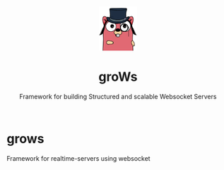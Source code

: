 <p align="center">
  <img height="100" src="docs/gopher.png">
</p>
<h1 align="center">groWs</h1>
<p align="center">Framework for building Structured and scalable Websocket Servers</p>
<p align="center">
<img src="https://goreportcard.com/badge/github.com/kesimo/groWs?style=flat-square" alt="">
<img src="https://img.shields.io/github/license/kesimo/groWs?style=flat-square" alt="">
<img src="https://img.shields.io/github/go-mod/go-version/kesimo/groWs?style=flat-square" alt="">
<img src="https://img.shields.io/github/actions/workflow/status/kesimo/groWs/test.yml?style=flat-square&label=test" alt="">
<img src="https://img.shields.io/github/actions/workflow/status/kesimo/groWs/build.yml?style=flat-square" alt="">
</p>


# grows
Framework for realtime-servers using websocket
